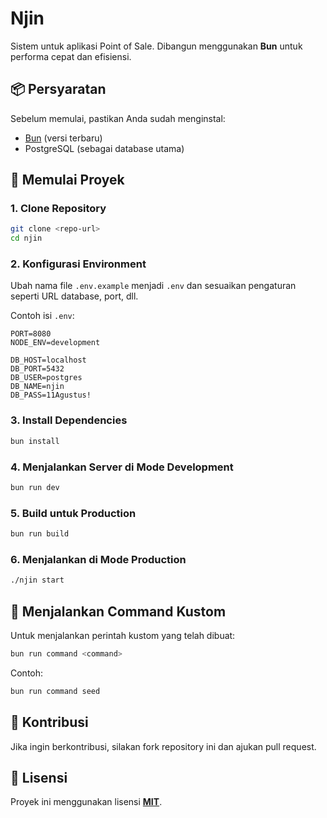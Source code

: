 # Njin

Sistem untuk aplikasi Point of Sale. Dibangun menggunakan **Bun** untuk performa cepat dan efisiensi.

## 📦 Persyaratan

Sebelum memulai, pastikan Anda sudah menginstal:

- [Bun](https://bun.sh/) (versi terbaru)
- PostgreSQL (sebagai database utama)

## 🚀 Memulai Proyek

### 1. Clone Repository

```bash
git clone <repo-url>
cd njin
```

### 2. Konfigurasi Environment

Ubah nama file `.env.example` menjadi `.env` dan sesuaikan pengaturan seperti URL database, port, dll.

Contoh isi `.env`:

```
PORT=8080
NODE_ENV=development

DB_HOST=localhost
DB_PORT=5432
DB_USER=postgres
DB_NAME=njin
DB_PASS=11Agustus!
```

### 3. Install Dependencies

```bash
bun install
```

### 4. Menjalankan Server di Mode Development

```bash
bun run dev
```

### 5. Build untuk Production

```bash
bun run build
```

### 6. Menjalankan di Mode Production

```bash
./njin start
```

## 🔧 Menjalankan Command Kustom

Untuk menjalankan perintah kustom yang telah dibuat:

```bash
bun run command <command>
```

Contoh:

```bash
bun run command seed
```

## 🤝 Kontribusi

Jika ingin berkontribusi, silakan fork repository ini dan ajukan pull request.

## 📄 Lisensi

Proyek ini menggunakan lisensi **[MIT](./LICENSE)**.
